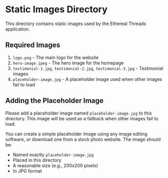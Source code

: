 # Static Images Directory

This directory contains static images used by the Ethereal Threads application.

## Required Images

1. `logo.png` - The main logo for the website
2. `hero-image.jpeg` - The hero image for the homepage
3. `testimonial-1.jpg`, `testimonial-2.jpg`, `testimonial-3.jpg` - Testimonial images
4. `placeholder-image.jpg` - A placeholder image used when other images fail to load

## Adding the Placeholder Image

Please add a placeholder image named `placeholder-image.jpg` to this directory. This image will be used as a fallback when other images fail to load.

You can create a simple placeholder image using any image editing software, or download one from a stock photo website. The image should be:
- Named exactly `placeholder-image.jpg`
- Placed in this directory
- A reasonable size (e.g., 200x200 pixels)
- In JPG format 